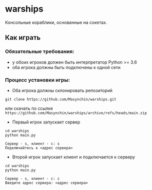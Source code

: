 # warships

Консольные кораблики, основанные на сокетах.

## Как играть

### Обязательные требования:

- у обоих игроков должен быть интерпретатор Python >= 3.6
- оба игрока должны быть подключены к одной сети

### Процесс установки игры:

- Оба игрока должны склонировать репозиторий

```
git clone https://github.com/Masynchin/warships.git
```

или скачать по ссылке `https://github.com/Masynchin/warships/archive/refs/heads/main.zip`

- Первый игрок запускает сервер

```
cd warships
python main.py

Сервер - s, клиент - c: s
Подключайтесь к <адрес сервера>
```

- Второй игрок запускает клиент и подключается к серверу

```
cd warships
python main.py

Сервер - s, клиент - c: c
Введите адрес сервера: <адрес сервера>
```
